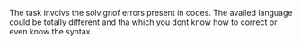  The task involvs the solvignof errors present in codes. The availed language could be totally different and tha which you dont know how to correct or even know the syntax.
